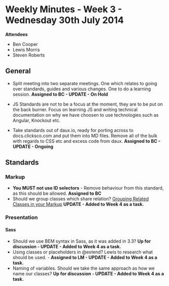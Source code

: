 # Weekly Minutes - Week 3 - Wednesday 30th July 2014

**Attendees**
- Ben Cooper
- Lewis Morris
- Steven Roberts

## General

- Split meeting into two separate meetings. One which relates to going over standards, guides and various changes. One to do a learning session. **Assigned to BC - UPDATE - On Hold**

- JS Standards are not to be a focus at the moment, they are to be put on the back burner. Focus on learning JS and writing technical documentation on why we have choosen to use technologies such as Angular, Knockout etc.

- Take standards out of daux.io, ready for porting across to docs.clicksco.com and put them into MD files. Remove all of the bulk with regards to CSS etc and excess code from daux. **Assigned to BC - UPDATE - Ongoing**

## Standards

### Markup

- **You <b>MUST</b> not use ID selectors** - Remove behaviour from this standard, as this should be allowed. **Assigned to BC**
- Should we group classes which share relation? [Grouping Related Classes in your Markup](http://csswizardry.com/2014/05/grouping-related-classes-in-your-markup/) **UPDATE - Added to Week 4 as a task.**

### Presentation

#### Sass

- Should we use BEM syntax in Sass, as it was added in 3.3? **Up for discussion - UPDATE - Added to Week 4 as a task.**
- Using classes or placeholders in @extend? Lewis to research what should be used. - **Assigned to LM - UPDATE - Added to Week 4 as a task.**
- Naming of variables. Should we take the same approach as how we name our classes? **Up for discussion - UPDATE - Added to Week 4 as a task.**






